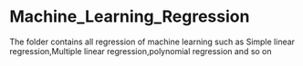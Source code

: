 # Machine_Learning_Regression
The folder contains all regression of machine learning such as  Simple linear regression,Multiple linear regression,polynomial regression and so on
